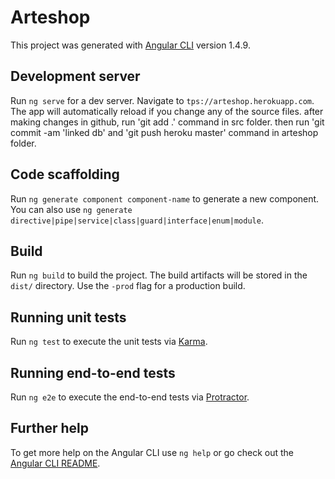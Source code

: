 # Arteshop

This project was generated with [Angular CLI](https://github.com/angular/angular-cli) version 1.4.9.

## Development server

Run `ng serve` for a dev server. Navigate to `tps://arteshop.herokuapp.com`. The app will automatically reload if you change any of the source files.
after making changes in github, run 'git add .' command in src folder.
then run 'git commit -am 'linked db' and 'git push heroku master' command in arteshop folder.

## Code scaffolding

Run `ng generate component component-name` to generate a new component. You can also use `ng generate directive|pipe|service|class|guard|interface|enum|module`.

## Build

Run `ng build` to build the project. The build artifacts will be stored in the `dist/` directory. Use the `-prod` flag for a production build.

## Running unit tests

Run `ng test` to execute the unit tests via [Karma](https://karma-runner.github.io).

## Running end-to-end tests

Run `ng e2e` to execute the end-to-end tests via [Protractor](http://www.protractortest.org/).

## Further help

To get more help on the Angular CLI use `ng help` or go check out the [Angular CLI README](https://github.com/angular/angular-cli/blob/master/README.md).
